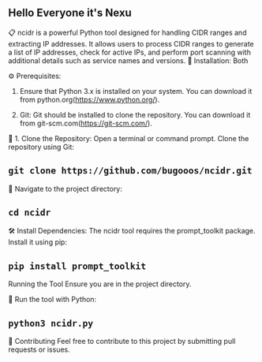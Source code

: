 ## Hello Everyone it's Nexu
📋 ncidr
is a powerful Python tool designed for handling CIDR ranges and extracting IP addresses. It allows users to process CIDR ranges to generate a list of IP addresses, check for active IPs, and perform port scanning with additional details such as service names and versions.
 🌟 Installation: Both

 ⚙️ Prerequisites: 
 
1. Ensure that Python 3.x is installed on your system. You can download it from python.org(https://www.python.org/).

2. Git: Git should be installed to clone the repository. You can download it from git-scm.com(https://git-scm.com/).

 📝 1. Clone the Repository:
Open a terminal or command prompt.
Clone the repository using Git:

## ```git clone https://github.com/bugooos/ncidr.git```

📝 Navigate to the project directory:

## ```cd ncidr```

🛠️ Install Dependencies:
The ncidr tool requires the prompt_toolkit package. Install it using pip:

## ```pip install prompt_toolkit```

Running the Tool
Ensure you are in the project directory.

🚀 Run the tool with Python:

## ```python3 ncidr.py```

🎨 Contributing
Feel free to contribute to this project by submitting pull requests or issues.
